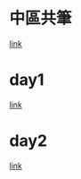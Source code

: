 
# 中區共筆

[link](https://hackmd.io/6nEH-jsZT56fOkL1_j2Upw?both)

# day1

[link](https://hackmd.io/UVwhaC4XT4m4WDeTrGGYUg#)

# day2

[link](https://hackmd.io/HanJ1-tKSum9-X2k-63hSQ#)
